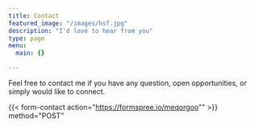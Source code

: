 ```yaml
---
title: Contact
featured_image: "/images/hsf.jpg"
description: "I'd love to hear from you"
type: page
menu:
  main: {}

---
```



Feel free to contact me if you have any question, open opportunities, or simply would like to connect.  

{{< form-contact action="https://formspree.io/meqorgoo""  >}} method="POST"

